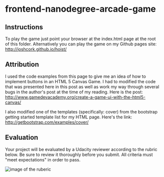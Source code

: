 frontend-nanodegree-arcade-game
===============================

## Instructions
To play the game just point your browser at the index.html page at the root of this folder. 
Alternatively you can play the game on my Github pages site: http://joshcork.github.io/hoist/

## Attribution
I used the code examples from this page to give me an idea of how to implement buttons in an HTML 5 Canvas Game.  I had to modified
the code that was presented here in this post as well as work my way through several bugs in the author's post at the time of my reading. Here is the post:
http://www.gamedevacademy.org/create-a-game-ui-with-the-html5-canvas/

I also modified one of the templates (specifically: cover) from the bootstrap getting started template list for my HTML page. Here's the link:
http://getbootstrap.com/examples/cover/


## Evaluation

Your project will be evaluated by a Udacity reviewer according to the rubric below. Be sure to review it thoroughly before you submit. All criteria must "meet expectations" in order to pass.

![image of the ruberic](http://i.imgur.com/3GmG55k.png)


